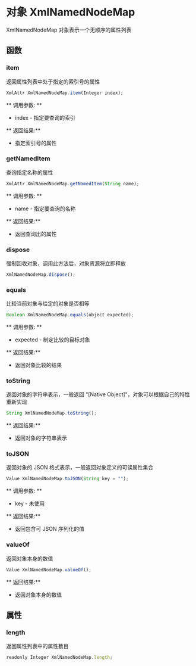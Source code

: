 # 对象 XmlNamedNodeMap
XmlNamedNodeMap 对象表示一个无顺序的属性列表

## 函数
        
### item
返回属性列表中处于指定的索引号的属性
```JavaScript
XmlAttr XmlNamedNodeMap.item(Integer index);
```

** 调用参数: **
* index - 指定要查询的索引

** 返回结果:**
* 指定索引号的属性

### getNamedItem
查询指定名称的属性
```JavaScript
XmlAttr XmlNamedNodeMap.getNamedItem(String name);
```

** 调用参数: **
* name - 指定要查询的名称

** 返回结果:**
* 返回查询出的属性

### dispose
强制回收对象，调用此方法后，对象资源将立即释放
```JavaScript
XmlNamedNodeMap.dispose();
```

### equals
比较当前对象与给定的对象是否相等
```JavaScript
Boolean XmlNamedNodeMap.equals(object expected);
```

** 调用参数: **
* expected - 制定比较的目标对象

** 返回结果:**
* 返回对象比较的结果

### toString
返回对象的字符串表示，一般返回 &#34;[Native Object]&#34;，对象可以根据自己的特性重新实现
```JavaScript
String XmlNamedNodeMap.toString();
```

** 返回结果:**
* 返回对象的字符串表示

### toJSON
返回对象的 JSON 格式表示，一般返回对象定义的可读属性集合
```JavaScript
Value XmlNamedNodeMap.toJSON(String key = "");
```

** 调用参数: **
* key - 未使用

** 返回结果:**
* 返回包含可 JSON 序列化的值

### valueOf
返回对象本身的数值
```JavaScript
Value XmlNamedNodeMap.valueOf();
```

** 返回结果:**
* 返回对象本身的数值

## 属性
        
### length
返回属性列表中的属性数目
```JavaScript
readonly Integer XmlNamedNodeMap.length;
```

